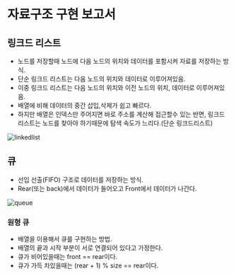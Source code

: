 # 자료구조 구현 보고서

## 링크드 리스트
- 노드를 저장할때 노드에 다음 노드의 위치와 데이터를 포함시켜 자료를 저장하는 방식.
- 단순 링크드 리스트는 다음 노드의 위치와 데이터로 이루어져있음.
- 이중 링크드 리스트는 다음 노드의 위치와 이전 노드의 위치, 데이터로 이루어져있음.
- 배열에 비해 데이터의 중간 삽입,삭제가 쉽고 빠르다.
- 하지만 배열은 인덱스만 주어지면 바로 주소를 계산해 접근할수 있는 반면, 링크드 리스트는 노드를 찾아야 하기때문에 탐색 속도가 느리다.(단순 링크드리스트)

![linkedlist](http://algorithms.tutorialhorizon.com/files/2016/03/Doubly-Linked-List.png)

## 큐
- 선입 선출(FIFO) 구조로 데이터를 저장하는 방식.
- Rear(또는 back)에서 데이터가 들어오고 Front에서 데이터가 나간다.

![queue](https://upload.wikimedia.org/wikipedia/commons/thumb/5/52/Data_Queue.svg/1200px-Data_Queue.svg.png)

### 원형 큐
- 배열을 이용해서 큐를 구현하는 방법.
- 배열의 끝과 시작 부분이 서로 연결되어 있다고 가정한다.
- 큐가 비어있을때는 front == rear이다.
- 큐가 가득 차있을때는 (rear + 1) % size == rear이다.